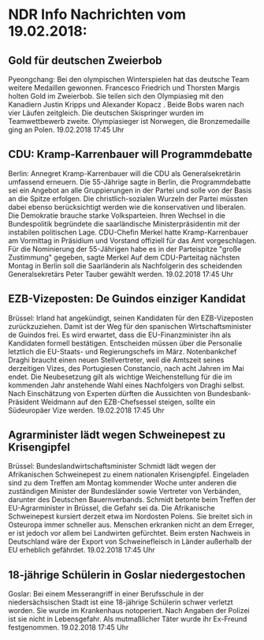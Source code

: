 # NDR Info Nachrichten vom 19.02.2018:


## Gold für deutschen Zweierbob
Pyeongchang:	Bei den olympischen Winterspielen hat das deutsche Team weitere Medaillen gewonnen. Francesco Friedrich und Thorsten Margis holten Gold im Zweierbob. Sie teilen sich den Olympiasieg mit den Kanadiern Justin Kripps und Alexander Kopacz . Beide Bobs waren nach vier Läufen zeitgleich. Die deutschen Skispringer wurden im Teamwettbewerb zweite. Olympiasieger ist Norwegen, die Bronzemedaille ging an Polen. 19.02.2018 17:45 Uhr 

## CDU: Kramp-Karrenbauer will Programmdebatte
Berlin: Annegret Kramp-Karrenbauer will die CDU als Generalsekretärin umfassend erneuern. Die 55-Jährige sagte in Berlin, die Programmdebatte sei ein Angebot an alle Gruppierungen in der Partei und solle von der Basis an die Spitze erfolgen. Die christlich-sozialen Wurzeln der Partei müssten dabei ebenso berücksichtigt werden wie die konservativen und liberalen. Die Demokratie brauche starke Volksparteien. Ihren Wechsel in die Bundespolitik begründete die saarländische Ministerpräsidentin mit der instabilen politischen Lage. CDU-Chefin Merkel hatte Kramp-Karrenbauer am Vormittag in Präsidium und Vorstand offiziell für das Amt vorgeschlagen. Für die Nominierung der 55-Jährigen habe es in der Parteispitze "große Zustimmung" gegeben, sagte Merkel Auf dem CDU-Parteitag nächsten Montag in Berlin soll die Saarländerin als Nachfolgerin des scheidenden Generalsekretärs Peter Tauber gewählt werden. 19.02.2018 17:45 Uhr 

## EZB-Vizeposten: De Guindos einziger Kandidat
Brüssel: Irland hat angekündigt, seinen Kandidaten für den EZB-Vizeposten zurückzuziehen. Damit ist der Weg für den spanischen Wirtschaftsminister de Guindos frei. Es wird erwartet, dass die EU-Finanzminister ihn als Kandidaten formell bestätigen. Entscheiden müssen über die Personalie letztlich die EU-Staats- und Regierungschefs im März. Notenbankchef Draghi braucht einen neuen Stellvertreter, weil die Amtszeit seines derzeitigen Vizes, des Portugiesen Constancio, nach acht Jahren im Mai endet. Die Neubesetzung gilt als wichtige Weichenstellung für die im kommenden Jahr anstehende Wahl eines Nachfolgers von Draghi selbst. Nach Einschätzung von Experten dürften die Aussichten von Bundesbank-Präsident Weidmann auf den EZB-Chefsessel steigen, sollte ein Südeuropäer Vize werden. 19.02.2018 17:45 Uhr 

## Agrarminister lädt wegen Schweinepest zu Krisengipfel
Brüssel: Bundeslandwirtschaftsminister Schmidt lädt wegen der Afrikanischen Schweinepest zu einem nationalen Krisengipfel. Eingeladen sind zu dem Treffen am Montag kommender Woche unter anderen die zuständigen Minister der Bundesländer sowie Vertreter von Verbänden, darunter des Deutschen Bauernverbands. Schmidt betonte beim Treffen der EU-Agrarminister in Brüssel, die Gefahr sei da. Die Afrikanische Schweinepest kursiert derzeit etwa im Nordosten Polens. Sie breitet sich in Osteuropa immer schneller aus. Menschen erkranken nicht an dem Erreger, er ist jedoch vor allem bei Landwirten gefürchtet. Beim ersten Nachweis in Deutschland wäre der Export von Schweinefleisch in Länder außerhalb der EU erheblich gefährdet. 19.02.2018 17:45 Uhr 

## 18-jährige Schülerin in Goslar niedergestochen
Goslar: Bei einem Messerangriff in einer Berufsschule in der niedersächsischen Stadt ist eine 18-jährige Schülerin schwer verletzt worden. Sie wurde im Krankenhaus notoperiert. Nach Angaben der Polizei ist sie nicht in Lebensgefahr. Als mutmaßlicher Täter wurde ihr Ex-Freund festgenommen. 19.02.2018 17:45 Uhr 
